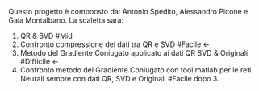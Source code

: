 Questo progetto è compoosto da: Antonio Spedito, Alessandro Picone e Gaia Montalbano.
La scaletta sarà:
1. QR & SVD #Mid
2. Confronto compressione dei dati tra QR e SVD #Facile <-
3. Metodo del Gradiente Coniugato applicato ai dati QR SVD & Originali #Difficile <-
4. Confronto metodo del Gradiente Coniugato con tool matlab per le reti Neurali sempre con dati QR, SVD e Originali #Facile dopo 3.
